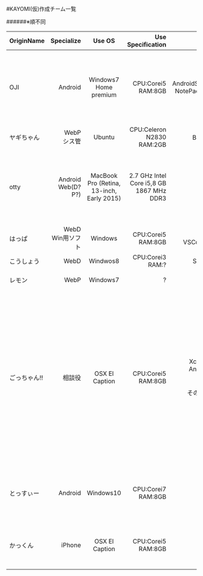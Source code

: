 #KAYOMI(仮)作成チーム一覧

######※順不同

|OriginName|Specialize|Use OS|Use Specification|Use Edit|Comment|
|:------------|---------:|:-------:|------------------:|--------:|----------:|
|OJI|Android|Windows7 Home premium|CPU:Corei5<br>RAM:8GB|AndroidStudio,Atom<br>NotePad++,Eclipse|プログラミングがあんましできませんが<br>よろしくお願いします<br>一応何かあれば言いだしっぺとして、責任者になります.<br>共にGoogleCalendar越そうぜ!!|
|ヤギちゃん|WebP<br>シス管|Ubuntu|CPU:Celeron N2830<br>RAM:2GB|Bracketsなど|女子小学生はいいぞ|
|otty|Android<br>Web(D?P?)|MacBook Pro (Retina, 13-inch, Early 2015)|2.7 GHz Intel Core i5,8 GB 1867 MHz DDR3|brackets|とりあえずwebを一生懸命勉強する！WriterLighterとかブルーライトカットフィルターとか今やってる途中のことあるからそっちが最優先だけど時間と技術が許せばなんでもする|
|はっぱ|WebD<br>Win用ソフト|Windows|CPU:Corei5<br>RAM:8GB|Brackets<br>VSCom,VSCode|力になれたらいいな…！<br>がんばろッ!|
|こうしょう|WebD|Windwos8|CPU:Corei3<br>RAM:?|Sublime Text|共に頑張りましょう！|
|レモン|WebP|Windows7|?|?|使えないザコですがヨロシクですww|
|ごっちゃん!!|相談役|OSX El Caption|CPU:Corei5<br>RAM:8GB|Xcode,Eclipse<br>AndroidStudio<br>Intellij IDEA<br>Atom<br>その他もろもろ|開発には慣れてるけど<br>自分もしたいことあるから、<br>困ったとき召☆喚してもらったら助けに来る<br>テクニカルメンター的な役割に<br>なれたらなと思います。<br>簡単なことなら大体どの言語でも<br>答えられると思います<br>（JSとかはもっと詳しい方がいらっしゃるので<br>そちらにどうぞｗ）<br>複雑なことは<br>「Android,iPhone,Ruby」関連なら<br>行けるかもしれません。<br>まあ気軽にどうぞ〜。
|とっすぃー|Android|Windows10|CPU:Corei7<br>RAM:8GB|JAVA(?)|ちょっとかじっただけのどしろーとなので<br>デバッグ、アイデア専門かと()<br>よろしゅーなあ(エセ京都弁 怒られる(((|
|かっくん|iPhone|OSX El Caption|CPU:Corei5<br>RAM:8GB|Xcode|開発ド下手なので<br>外観作るくらいしかできませんがよろしく！<br>イーストカンパニーとしても協力したい|
